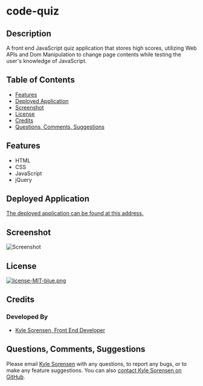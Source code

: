 # code-quiz
## Description
A front end JavaScript quiz application that stores high scores, utilizing Web APIs and Dom Manipulation to change page contents while testing the user's knowledge of JavaScript. 

## Table of Contents
- [Features](#features)
- [Deployed Application](#deployed-application)
- [Screenshot](#screenshot)
- [License](#license)
- [Credits](#credits)
- [Questions, Comments, Suggestions](#questions-comments-suggestions)

## Features
 - HTML
 - CSS
 - JavaScript
 - jQuery

## Deployed Application
[The deployed application can be found at this address.]()

## Screenshot
![Screenshot]()

## License
[![license-MIT-blue.png](https://img.shields.io/badge/license-MIT-blue)](#License)

## Credits
### Developed By
- [Kyle Sorensen, Front End Developer](https://www.github.com/ksore85)

## Questions, Comments, Suggestions
Please email [Kyle Sorensen](mailto:ksore85@gmail.com) with any questions, to report any bugs, or to make any feature suggestions. You can also [contact Kyle Sorensen on GitHub](https://www.github.com/ksore85).